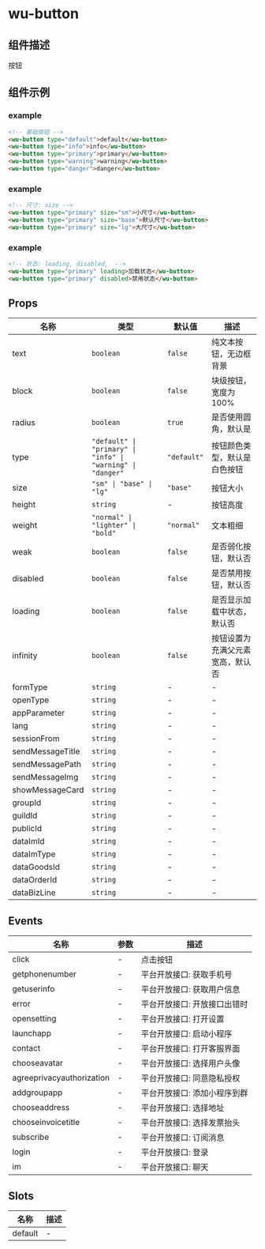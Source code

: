 # wu-button

## 组件描述
按钮

## 组件示例

### example

```html
<!-- 基础按钮 -->
<wu-button type="default">default</wu-button>
<wu-button type="info">info</wu-button>
<wu-button type="primary">primary</wu-button>
<wu-button type="warning">warning</wu-button>
<wu-button type="danger">danger</wu-button>
```

### example

```html
<!-- 尺寸: size -->
<wu-button type="primary" size="sm">小尺寸</wu-button>
<wu-button type="primary" size="base">默认尺寸</wu-button>
<wu-button type="primary" size="lg">大尺寸</wu-button>
```

### example

```html
<!-- 状态: loading, disabled,  -->
<wu-button type="primary" loading>加载状态</wu-button>
<wu-button type="primary" disabled>禁用状态</wu-button>
```

## Props

| 名称 | 类型 | 默认值 | 描述 |
|------|------|--------|------|
| text | `boolean` | `false` | 纯文本按钮，无边框背景 |
| block | `boolean` | `false` | 块级按钮，宽度为 100% |
| radius | `boolean` | `true` | 是否使用圆角，默认是 |
| type | `"default" \| "primary" \| "info" \| "warning" \| "danger"` | `"default"` | 按钮颜色类型，默认是白色按钮 |
| size | `"sm" \| "base" \| "lg"` | `"base"` | 按钮大小 |
| height | `string` | - | 按钮高度 |
| weight | `"normal" \| "lighter" \| "bold"` | `"normal"` | 文本粗细 |
| weak | `boolean` | `false` | 是否弱化按钮，默认否 |
| disabled | `boolean` | `false` | 是否禁用按钮，默认否 |
| loading | `boolean` | `false` | 是否显示加载中状态，默认否 |
| infinity | `boolean` | `false` | 按钮设置为充满父元素宽高，默认否 |
| formType | `string` | - | - |
| openType | `string` | - | - |
| appParameter | `string` | - | - |
| lang | `string` | - | - |
| sessionFrom | `string` | - | - |
| sendMessageTitle | `string` | - | - |
| sendMessagePath | `string` | - | - |
| sendMessageImg | `string` | - | - |
| showMessageCard | `string` | - | - |
| groupId | `string` | - | - |
| guildId | `string` | - | - |
| publicId | `string` | - | - |
| dataImId | `string` | - | - |
| dataImType | `string` | - | - |
| dataGoodsId | `string` | - | - |
| dataOrderId | `string` | - | - |
| dataBizLine | `string` | - | - |

## Events

| 名称 | 参数 | 描述 |
|------|------|------|
| click | - | 点击按钮 |
| getphonenumber | - | 平台开放接口: 获取手机号 |
| getuserinfo | - | 平台开放接口: 获取用户信息 |
| error | - | 平台开放接口: 开放接口出错时 |
| opensetting | - | 平台开放接口: 打开设置 |
| launchapp | - | 平台开放接口: 启动小程序 |
| contact | - | 平台开放接口: 打开客服界面 |
| chooseavatar | - | 平台开放接口: 选择用户头像 |
| agreeprivacyauthorization | - | 平台开放接口: 同意隐私授权 |
| addgroupapp | - | 平台开放接口: 添加小程序到群 |
| chooseaddress | - | 平台开放接口: 选择地址 |
| chooseinvoicetitle | - | 平台开放接口: 选择发票抬头 |
| subscribe | - | 平台开放接口: 订阅消息 |
| login | - | 平台开放接口: 登录 |
| im | - | 平台开放接口: 聊天 |

## Slots

| 名称 | 描述 |
|------|------|
| default | - |

